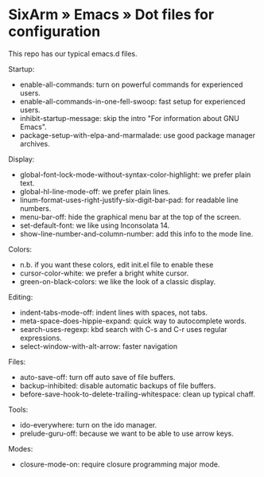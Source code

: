 # SixArm » Emacs » Dot files for configuration

This repo has our typical emacs.d files. 
    
Startup:

* enable-all-commands: turn on powerful commands for experienced users.
* enable-all-commands-in-one-fell-swoop: fast setup for experienced users.
* inhibit-startup-message: skip the intro "For information about GNU Emacs". 
* package-setup-with-elpa-and-marmalade: use good package manager archives.

Display:

* global-font-lock-mode-without-syntax-color-highlight: we prefer plain text.
* global-hl-line-mode-off: we prefer plain lines.
* linum-format-uses-right-justify-six-digit-bar-pad: for readable line numbers.
* menu-bar-off: hide the graphical menu bar at the top of the screen.
* set-default-font: we like using Inconsolata 14. 
* show-line-number-and-column-number: add this info to the mode line. 

Colors:

* n.b. if you want these colors, edit init.el file to enable these
* cursor-color-white: we prefer a bright white cursor.
* green-on-black-colors: we like the look of a classic display.

Editing:

* indent-tabs-mode-off: indent lines with spaces, not tabs.
* meta-space-does-hippie-expand: quick way to autocomplete words.
* search-uses-regexp: kbd search with C-s and C-r uses regular expressions.
* select-window-with-alt-arrow: faster navigation

Files:

* auto-save-off: turn off auto save of file buffers.
* backup-inhibited: disable automatic backups of file buffers.  
* before-save-hook-to-delete-trailing-whitespace: clean up typical chaff.

Tools:

* ido-everywhere: turn on the ido manager.
* prelude-guru-off: because we want to be able to use arrow keys.

Modes:

* closure-mode-on: require closure programming major mode.
